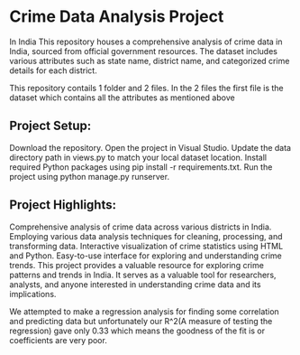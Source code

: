 # Crime Data Analysis Project 
In India This repository houses a comprehensive analysis of crime data in India, sourced from official government resources. The dataset includes various attributes such as state name, district name, and categorized crime details for each district.

This repository contails 1 folder and 2 files. In the 2 files the first file is the dataset which contains all the attributes as mentioned above

## Project Setup:

Download the repository. Open the project in Visual Studio. Update the data directory path in views.py to match your local dataset location. Install required Python packages using pip install -r requirements.txt. Run the project using python manage.py runserver.

## Project Highlights:

Comprehensive analysis of crime data across various districts in India. Employing various data analysis techniques for cleaning, processing, and transforming data. Interactive visualization of crime statistics using HTML and Python. Easy-to-use interface for exploring and understanding crime trends. This project provides a valuable resource for exploring crime patterns and trends in India. It serves as a valuable tool for researchers, analysts, and anyone interested in understanding crime data and its implications.

We attempted to make a regression analysis for finding some correlation and predicting data but unfortunately our R^2(A measure of testing the regression) gave only 0.33 which means the goodness of the fit is or coefficients are very poor.
